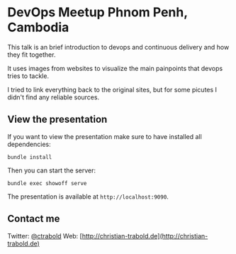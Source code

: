 # DevOps Meetup Phnom Penh, Cambodia

This talk is an brief introduction to devops and continuous delivery and how they fit together.

It uses images from websites to visualize the main painpoints that devops tries to tackle.

I tried to link everything back to the original sites, but for some picutes I didn't find any reliable sources.


## View the presentation

If you want to view the presentation make sure to have installed all dependencies:

    bundle install

Then you can start the server:

    bundle exec showoff serve

The presentation is available at `http://localhost:9090`.

## Contact me

Twitter: [@ctrabold](http://twitter.com/ctrabold)
Web:     [http://christian-trabold.de](http://christian-trabold.de)
